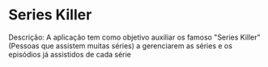 # Series Killer

Descrição: A aplicação tem como objetivo auxiliar os famoso "Series Killer" (Pessoas que assistem muitas séries) a gerenciarem as séries e os episódios já assistidos de cada série
